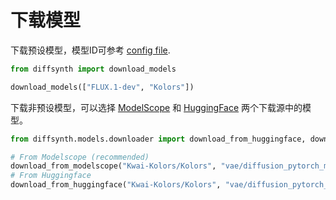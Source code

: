 # 下载模型

下载预设模型，模型ID可参考 [config file](/diffsynth/configs/model_config.py).

```python
from diffsynth import download_models

download_models(["FLUX.1-dev", "Kolors"])
```

下载非预设模型，可以选择 [ModelScope](https://modelscope.cn/models) 和 [HuggingFace](https://huggingface.co/models) 两个下载源中的模型。

```python
from diffsynth.models.downloader import download_from_huggingface, download_from_modelscope

# From Modelscope (recommended)
download_from_modelscope("Kwai-Kolors/Kolors", "vae/diffusion_pytorch_model.fp16.bin", "models/kolors/Kolors/vae")
# From Huggingface
download_from_huggingface("Kwai-Kolors/Kolors", "vae/diffusion_pytorch_model.fp16.safetensors", "models/kolors/Kolors/vae")
```
